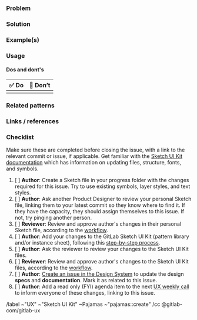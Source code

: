 ### Problem

<!-- What’s the problem? Why is it worth solving? -->

### Solution

<!-- What’s the solution? Why is it like that? What are the benefits?) -->

### Example(s)

<!-- One or more images showing the solution. They don’t have to be in GitLab. -->

### Usage

<!-- When do you use this pattern? And how? -->

#### Dos and dont's

<!-- Use this table to add images and text describing what’s ok and not ok. -->

| :white_check_mark:  Do | :stop_sign: Don’t |
|------------------------|-------------------|
|  |  |

### Related patterns

<!-- List any related or similar solutions. If none, write: No related patterns -->

### Links / references

<!-- Add external links and references if necessary -->

### Checklist

Make sure these are completed before closing the issue, with a link to the
relevant commit or issue, if applicable. Get familiar with the [Sketch UI Kit
documentation](https://gitlab.com/gitlab-org/gitlab-design/blob/master/doc/sketch-ui-kit.md)
which has information on updating files, structure, fonts, and symbols.

1. [ ] **Author**: Create a Sketch file in your progress folder with the
   changes required for this issue. Try to use existing symbols, layer styles,
   and text styles.
1. [ ] **Author**: Ask another Product Designer to review your personal Sketch
   file, linking them to your latest commit so they know where to find it. If
   they have the capacity, they should assign themselves to this issue. If not,
   try pinging another person.
1. [ ] **Reviewer**: Review and approve author's changes in their personal
   Sketch file, according to the [workflow](https://gitlab.com/gitlab-org/gitlab-design/blob/master/doc/sketch-ui-kit.md#sketch-workflow).
1. [ ] **Author**: Add your changes to the GitLab Sketch UI Kit (pattern
   library and/or instance sheet), following this [step-by-step process](https://gitlab.com/gitlab-org/gitlab-design/blob/master/doc/sketch-ui-kit.md#when-changes-are-approved).
1. [ ] **Author**: Ask the reviewer to review your changes to the Sketch UI
   Kit files.
1. [ ] **Reviewer**: Review and approve author's changes to the Sketch UI Kit
   files, according to the [workflow](https://gitlab.com/gitlab-org/gitlab-design/blob/master/doc/sketch-ui-kit.md#sketch-workflow).
1. [ ] **Author**: [Create an issue in the Design
   System](https://gitlab.com/gitlab-org/gitlab-services/design.gitlab.com/issues/new)
   to update the design **specs** and **documentation**. Mark it as related to
   this issue.
1. [ ] **Author**: Add a read only (FYI) agenda item to the next [UX weekly
   call](https://docs.google.com/document/d/189WZO7uTlZCznzae2gqLqFn55koNl3-pHvU-eVnvG9c/edit?usp=sharing)
   to inform everyone of these changes, linking to this issue.

/label ~"UX" ~"Sketch UI Kit" ~Pajamas ~"pajamas::create"
/cc @gitlab-com/gitlab-ux
